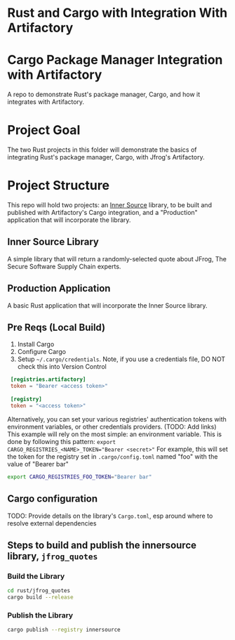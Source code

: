# Rust and Cargo with Integration With Artifactory

# Cargo Package Manager Integration with Artifactory
A repo to demonstrate Rust's package manager, Cargo, and how it integrates with Artifactory.

# Project Goal
The two Rust projects in this folder will demonstrate the basics of integrating Rust's package manager, Cargo, with
Jfrog's Artifactory.

# Project Structure
This repo will hold two projects: an [Inner Source](https://en.wikipedia.org/wiki/Inner_source) library, to be built and published with Artifactory's Cargo
integration, and a "Production" application that will incorporate the library.

## Inner Source Library
A simple library that will return a randomly-selected quote about JFrog, The Secure Software Supply Chain experts.

## Production Application
A basic Rust application that will incorporate the Inner Source library.

## Pre Reqs (Local Build)
1. Install Cargo
2. Configure Cargo
3. Setup `~/.cargo/credentials`.  Note, if you use a credentials file, DO NOT check this into Version Control
```toml
 [registries.artifactory]                                                  
 token = "Bearer <access token>"
                  
 [registry]         
 token = "<access token>"   
```
Alternatively, you can set your various registries' authentication tokens with environment variables, or other credentials providers. (TODO: Add links)
This example will rely on the most simple: an environment variable.  This is done by following this pattern: `export CARGO_REGISTRIES_<NAME>_TOKEN="Bearer <secret>"`
For example, this will set the token for the registry set in `.cargo/config.toml` named "foo" with the value of "Bearer bar"
```bash
export CARGO_REGISTRIES_FOO_TOKEN="Bearer bar"
```
## Cargo configuration
TODO: Provide details on the library's `Cargo.toml`, esp around where to resolve external dependencies
## Steps to build and publish the innersource library, `jfrog_quotes`
### Build the Library
```bash
cd rust/jfrog_quotes
cargo build --release
```
### Publish the Library
```bash
cargo publish --registry innersource
```

